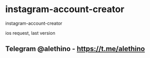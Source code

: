 # instagram-account-creator
instagram-account-creator


ios request, last version
## Telegram @alethino - https://t.me/alethino
